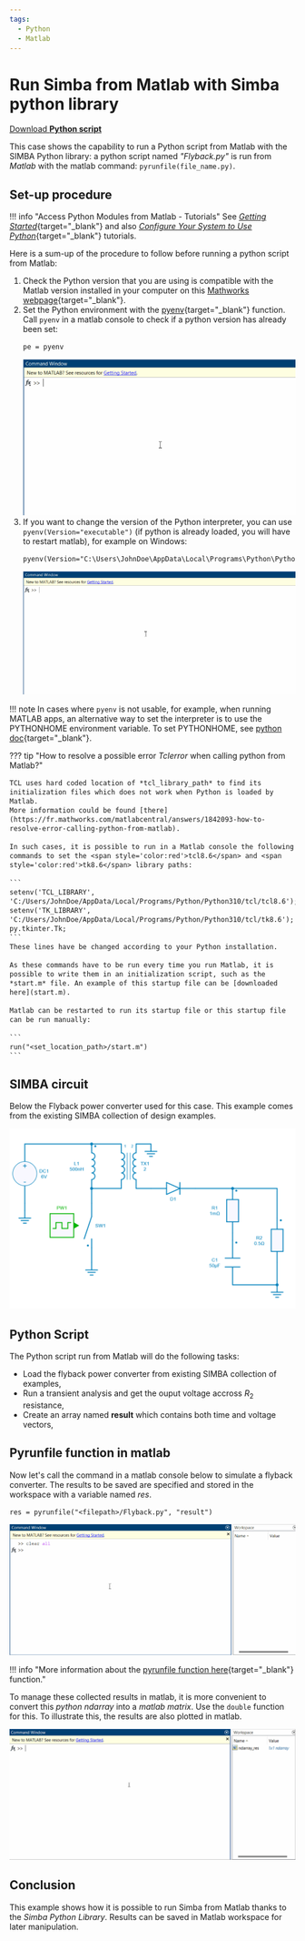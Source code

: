 ```yaml
---
tags:
  - Python
  - Matlab
---
```


# Run Simba from Matlab with Simba python library

[Download **Python script**](flyback_script.py)


This case shows the capability to run a Python script from Matlab with the SIMBA Python library: a python script named *"Flyback.py"* is run from *Matlab* with the matlab command: `pyrunfile(file_name.py)`.

## Set-up procedure

!!! info "Access Python Modules from Matlab - Tutorials"
    See [*Getting Started*](https://fr.mathworks.com/help/matlab/matlab_external/create-object-from-python-class.html){target="_blank"} and also [*Configure Your System to Use Python*](https://fr.mathworks.com/help/matlab/matlab_external/install-supported-python-implementation.html){target="_blank"} tutorials.

Here is a sum-up of the procedure to follow before running a python script from Matlab:

1. Check the Python version that you are using is compatible with the Matlab version installed in your computer on this [Mathworks webpage](https://fr.mathworks.com/support/requirements/python-compatibility.html){target="_blank"}.
2. Set the Python environment with the [pyenv](https://fr.mathworks.com/help/matlab/ref/pyenv.html){target="_blank"} function.
   Call `pyenv` in a matlab console to check if a python version has already been set:
   ```
   pe = pyenv
   ```
   ![get pyenv](./fig/get_pyenv.gif)
3. If you want to change the version of the Python interpreter, you can use `pyenv(Version="executable")` (if python is already loaded, you will have to restart matlab), for example on Windows:
   ```
   pyenv(Version="C:\Users\JohnDoe\AppData\Local\Programs\Python\Python311\python.exe");
   ```
   ![set pyenv](./fig/set_pyenv.gif)

!!! note
    In cases where `pyenv` is not usable, for example, when running MATLAB apps, an alternative way to set the interpreter is to use the PYTHONHOME environment variable. To set PYTHONHOME, see [python doc](https://docs.python.org/3/using/cmdline.html#envvar-PYTHONHOME){target="_blank"}.


??? tip "How to resolve a possible error *Tclerror* when calling python from Matlab?"

    TCL uses hard coded location of *tcl_library_path* to find its initialization files which does not work when Python is loaded by Matlab.
    More information could be found [there](https://fr.mathworks.com/matlabcentral/answers/1842093-how-to-resolve-error-calling-python-from-matlab).

    In such cases, it is possible to run in a Matlab console the following commands to set the <span style='color:red'>tcl8.6</span> and <span style='color:red'>tk8.6</span> library paths:

    ```
    setenv('TCL_LIBRARY', 'C:/Users/JohnDoe/AppData/Local/Programs/Python/Python310/tcl/tcl8.6');
    setenv('TK_LIBRARY', 'C:/Users/JohnDoe/AppData/Local/Programs/Python/Python310/tcl/tk8.6');
    py.tkinter.Tk;
    ```
    These lines have be changed according to your Python installation.

    As these commands have to be run every time you run Matlab, it is possible to write them in an initialization script, such as the *start.m* file. An example of this startup file can be [downloaded here](start.m).

    Matlab can be restarted to run its startup file or this startup file can be run manually:

    ```
    run("<set_location_path>/start.m")
    ```

## SIMBA circuit

Below the Flyback power converter used for this case. This example comes from the existing SIMBA collection of design examples.

![flyback](fig/flyback.png)


## Python Script

The Python script run from Matlab will do the following tasks:

* Load the flyback power converter from existing SIMBA collection of examples,
* Run a transient analysis and get the ouput voltage accross $R_2$ resistance,
* Create an array named **result** which contains both time and voltage vectors,


## Pyrunfile function in matlab

Now let's call the command in a matlab console below to simulate a flyback converter. The results to be saved are specified and stored in the workspace with a variable named *res*.

```
res = pyrunfile("<filepath>/Flyback.py", "result")
```
![pyrunfile](./fig/pyrunfile.gif)

!!! info "More information about the [pyrunfile function here](https://fr.mathworks.com/help/matlab/ref/pyrunfile.html){target="_blank"} function."

To manage these collected results in matlab, it is more convenient to convert this *python ndarray* into a *matlab matrix*. Use the `double` function for this. To illustrate this, the results are also plotted in matlab.

![convert ndarray](./fig/convert_ndarray.gif)


## Conclusion

This example shows how it is possible to run Simba from Matlab thanks to the *Simba Python Library*.
Results can be saved in Matlab workspace for later manipulation.